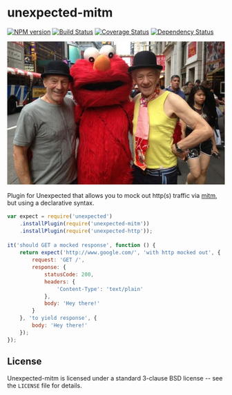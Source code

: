 unexpected-mitm
===============

[![NPM version](https://badge.fury.io/js/unexpected-mitm.svg)](http://badge.fury.io/js/unexpected-mitm)
[![Build Status](https://travis-ci.org/unexpectedjs/unexpected-mitm.svg?branch=master)](https://travis-ci.org/unexpectedjs/unexpected-mitm)
[![Coverage Status](https://coveralls.io/repos/unexpectedjs/unexpected-mitm/badge.svg)](https://coveralls.io/r/unexpectedjs/unexpected-mitm)
[![Dependency Status](https://david-dm.org/unexpectedjs/unexpected-mitm.svg)](https://david-dm.org/unexpectedjs/unexpected-mitm)

![An unexpected man in the middle :)](logoImage.jpg)

Plugin for Unexpected that allows you to mock out http(s) traffic via [mitm](https://github.com/moll/node-mitm), but using a declarative syntax.

```js
var expect = require('unexpected')
    .installPlugin(require('unexpected-mitm'))
    .installPlugin(require('unexpected-http'));

it('should GET a mocked response', function () {
    return expect('http://www.google.com/', 'with http mocked out', {
        request: 'GET /',
        response: {
            statusCode: 200,
            headers: {
                'Content-Type': 'text/plain'
            },
            body: 'Hey there!'
        }
    }, 'to yield response', {
        body: 'Hey there!'
    });
});
```

License
-------

Unexpected-mitm is licensed under a standard 3-clause BSD license -- see the `LICENSE` file for details.
